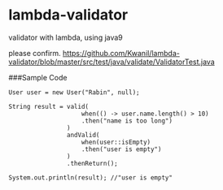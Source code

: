 # lambda-validator
validator with lambda, using java9

please confirm.
https://github.com/Kwanil/lambda-validator/blob/master/src/test/java/validate/ValidatorTest.java

###Sample Code
```
User user = new User("Rabin", null);

String result = valid(
                    when(() -> user.name.length() > 10)
                    .then("name is too long")
                )
                andValid(
                    when(user::isEmpty)
                    .then("user is empty")
                )
                .thenReturn();

System.out.println(result); //"user is empty"
```
